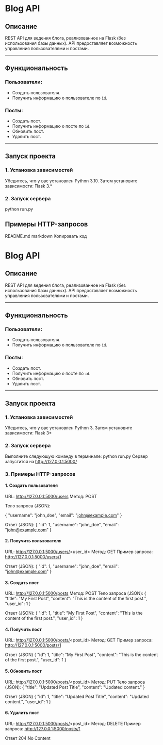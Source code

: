 # Blog API

## Описание
REST API для ведения блога, реализованное на Flask (без использования базы данных). API предоставляет возможность управления пользователями и постами.

---

## Функциональность
### Пользователи:
- Создать пользователя.
- Получить информацию о пользователе по `id`.

### Посты:
- Создать пост.
- Получить информацию о посте по `id`.
- Обновить пост.
- Удалить пост.

---

## Запуск проекта

### 1. Установка зависимостей
Убедитесь, что у вас установлен Python 3.10. Затем установите зависимости:
Flask 3.*

### 2. Запуск сервера
python run.py

## Примеры HTTP-запросов

README.md
markdown
Копировать код
# Blog API

## Описание
REST API для ведения блога, реализованное на Flask (без использования базы данных). API предоставляет возможность управления пользователями и постами.

---

## Функциональность
### Пользователи:
- Создать пользователя.
- Получить информацию о пользователе по `id`.

### Посты:
- Создать пост.
- Получить информацию о посте по `id`.
- Обновить пост.
- Удалить пост.

---

## Запуск проекта

### 1. Установка зависимостей
Убедитесь, что у вас установлен Python 3. Затем установите зависимости:
Flask 3*

### 2. Запуск сервера
Выполните следующую команду в терминале:
python run.py
Сервер запустится на http://127.0.0.1:5000/

### 3. Примеры HTTP-запросов
#### 1. Создать пользователя
URL: http://127.0.0.1:5000/users
Метод: POST

Тело запроса (JSON):

{
  "username": "john_doe",
  "email": "john@example.com"
}

Ответ (JSON):
{
  "id": 1,
  "username": "john_doe",
  "email": "john@example.com"
}

#### 2. Получить пользователя
URL: http://127.0.0.1:5000/users/<user_id>
Метод: GET
Пример запроса:
http://127.0.0.1:5000/users/1

Ответ (JSON):
{
  "id": 1,
  "username": "john_doe",
  "email": "john@example.com"
}

#### 3. Создать пост
URL: http://127.0.0.1:5000/posts
Метод: POST
Тело запроса (JSON):
{
  "title": "My First Post",
  "content": "This is the content of the first post.",
  "user_id": 1
}

Ответ (JSON):
{
  "id": 1,
  "title": "My First Post",
  "content": "This is the content of the first post.",
  "user_id": 1
}

#### 4. Получить пост
URL: http://127.0.0.1:5000/posts/<post_id>
Метод: GET
Пример запроса:
http://127.0.0.1:5000/posts/1

Ответ (JSON)
{
  "id": 1,
  "title": "My First Post",
  "content": "This is the content of the first post.",
  "user_id": 1
}

#### 5. Обновить пост
URL: http://127.0.0.1:5000/posts/<post_id>
Метод: PUT
Тело запроса (JSON):
{
  "title": "Updated Post Title",
  "content": "Updated content."
}

Ответ (JSON)
{
  "id": 1,
  "title": "Updated Post Title",
  "content": "Updated content.",
  "user_id": 1
}

#### 6. Удалить пост
URL: http://127.0.0.1:5000/posts/<post_id>
Метод: DELETE
Пример запроса:
http://127.0.0.1:5000/posts/1

Ответ
204 No Content

